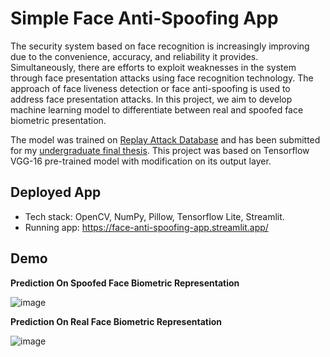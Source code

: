 # Simple Face Anti-Spoofing App

The security system based on face recognition is increasingly improving due to the convenience, accuracy, and reliability it provides. 
Simultaneously, there are efforts to exploit weaknesses in the system through face presentation attacks using face recognition technology. 
The approach of face liveness detection or face anti-spoofing is used to address face presentation attacks. In this project, we aim to develop 
machine learning model to differentiate between real and spoofed face biometric presentation. 

The model was trained on [Replay Attack Database](https://www.idiap.ch/en/scientific-research/data/replayattack) and has been submitted for my
[undergraduate final thesis](https://etd.repository.ugm.ac.id/penelitian/detail/225405). This project was based on Tensorflow VGG-16 pre-trained model with modification on its output layer. 

## Deployed App

* Tech stack: OpenCV, NumPy, Pillow, Tensorflow Lite, Streamlit.
* Running app: https://face-anti-spoofing-app.streamlit.app/

## Demo

**Prediction On Spoofed Face Biometric Representation**

![image](https://github.com/saskia-dwi-ulfah/face-anti-spoofing-app/assets/73946560/7739bcfb-fb5e-4e34-8bf6-fe5c626aac9b)

**Prediction On Real Face Biometric Representation**

![image](https://github.com/saskia-dwi-ulfah/face-anti-spoofing-app/assets/73946560/4ff7bbee-38ee-433d-ad96-81ca4143c082)



